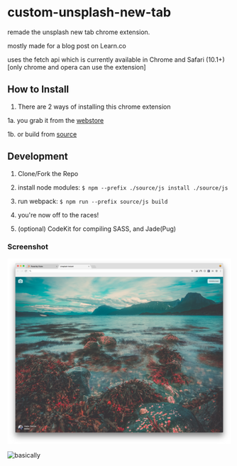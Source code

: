 # custom-unsplash-new-tab

remade the unsplash new tab chrome extension.

mostly made for a blog post on Learn.co

uses the fetch api which is currently available in Chrome and Safari (10.1+)[only chrome and opera can use the extension]

## How to Install
1. There are 2 ways of installing this chrome extension

  1a. you grab it from the [webstore](https://chrome.google.com/webstore/detail/custom-unsplash-instant/jakkljefkjcncpdibfmogcbdhonbiplp) 
  
  1b. or build from [source](https://github.com/mcansh/unsplash-new-tab/releases/latest)

## Development
1. Clone/Fork the Repo

2. install node modules: `$ npm --prefix ./source/js install ./source/js`

3. run webpack: `$ npm run --prefix source/js build`

4. you're now off to the races!

5. (optional) CodeKit for compiling SASS, and Jade(Pug)

### Screenshot
![Screenshot](screenshot.png)

![basically](http://weknowmemes.com/wp-content/uploads/2013/11/i-made-this-comic.jpg)
